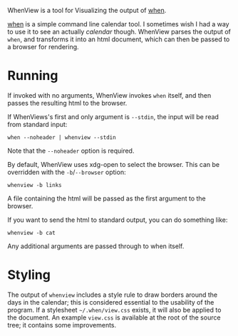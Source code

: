 WhenView is a tool for Visualizing the output of [when][1].

[when][1] is a simple command line calendar tool. I sometimes wish I had a way
to use it to see an actually *calendar* though. WhenView parses the output of
`when`, and transforms it into an html document, which can then be passed to a
browser for rendering.

# Running

If invoked with no arguments, WhenView invokes `when` itself, and then
passes the resulting html to the browser.

If WhenViews's first and only argument is `--stdin`, the input will be
read from standard input:

    when --noheader | whenview --stdin

Note that the `--noheader` option is required.

By default, WhenView uses xdg-open to select the browser. This can be
overridden with the `-b`/`--browser` option:

    whenview -b links

A file containing the html will be passed as the first argument to the
browser.

If you want to send the html to standard output, you can do something
like:

    whenview -b cat

Any additional arguments are passed through to when itself.

# Styling

The output of `whenview` includes a style rule to draw borders around
the days in the calendar; this is considered essential to the usability
of the program. If a stylesheet `~/.when/view.css` exists, it will also
be applied to the document. An example `view.css` is available at the
root of the source tree; it contains some improvements.

[1]: http://www.lightandmatter.com/when/when.html
